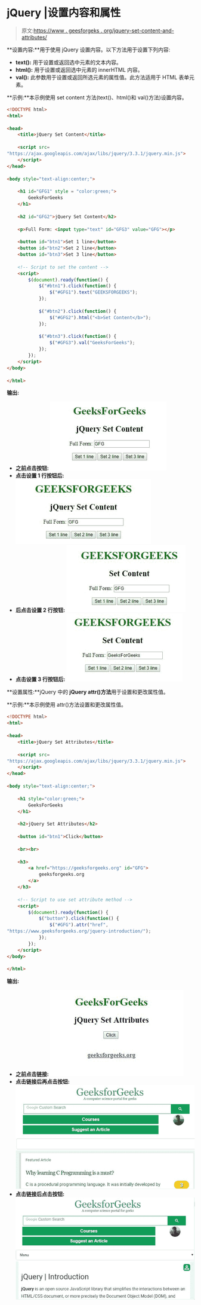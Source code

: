 # jQuery |设置内容和属性

> 原文:[https://www . geesforgeks . org/jquery-set-content-and-attributes/](https://www.geeksforgeeks.org/jquery-set-content-and-attributes/)

**设置内容:**用于使用 jQuery 设置内容。以下方法用于设置下列内容:

*   **text():** 用于设置或返回选中元素的文本内容。
*   **html():** 用于设置或返回选中元素的 innerHTML 内容。
*   **val():** 此参数用于设置或返回所选元素的属性值。此方法适用于 HTML 表单元素。

**示例:**本示例使用 set content 方法(text()、html()和 val()方法)设置内容。

```html
<!DOCTYPE html>
<html>

<head> 
    <title>jQuery Set Content</title>

    <script src=
"https://ajax.googleapis.com/ajax/libs/jquery/3.3.1/jquery.min.js">
    </script>
</head> 

<body style="text-align:center;">

    <h1 id="GFG1" style = "color:green;">
        GeeksForGeeks
    </h1>

    <h2 id="GFG2">jQuery Set Content</h2>

    <p>Full Form: <input type="text" id="GFG3" value="GFG"></p>

    <button id="btn1">Set 1 line</button>
    <button id="btn2">Set 2 line</button>
    <button id="btn3">Set 3 line</button>

    <!-- Script to set the content -->
    <script>
        $(document).ready(function() {
            $("#btn1").click(function() {
                $("#GFG1").text("GEEKSFORGEEKS");
            });

            $("#btn2").click(function() {
                $("#GFG2").html("<b>Set Content</b>");
            });

            $("#btn3").click(function() {
                $("#GFG3").val("GeeksForGeeks");
            });
        });
    </script>
</body>

</html>  
```

**输出:**

*   **之前点击按钮:**
    ![](img/670ce379bee4eb522b56d632922de6fa.png)
*   **点击设置 1 行按钮后:**
    ![](img/83a1cf967310197000779d98e3659e67.png)
*   **后点击设置 2 行按钮:**
    ![](img/b3ee01f5618ee3e5a3fbe85f23e9c937.png)
*   **点击设置 3 行按钮后:**
    ![](img/ff5711dcb89ae200d9c2839b461cbbc8.png)

**设置属性:**jQuery 中的 **jQuery attr()方法**用于设置和更改属性值。

**示例:**本示例使用 attr()方法设置和更改属性值。

```html
<!DOCTYPE html>
<html>

<head> 
    <title>jQuery Set Attributes</title>

    <script src=
"https://ajax.googleapis.com/ajax/libs/jquery/3.3.1/jquery.min.js">
    </script>
</head> 

<body style="text-align:center;">

    <h1 style="color:green;">
        GeeksForGeeks
    </h1>

    <h2>jQuery Set Attributes</h2>

    <button id="btn1">Click</button>

    <br><br>

    <h3>
        <a href="https://geeksforgeeks.org" id="GFG">
            geeksforgeeks.org
        </a>
    </h3>

    <!-- Script to use set attribute method -->
    <script>
        $(document).ready(function() {
            $("button").click(function() {
                $("#GFG").attr("href", 
"https://www.geeksforgeeks.org/jquery-introduction/");
            });
        });
    </script>
</body>

</html>  
```

**输出:**

*   **之前点击链接:**
    ![](img/24ef71cf685ab158f4709595382c2d64.png)
*   **点击链接后再点击按钮:**
    ![](img/18aa920fcb35c09991e16a47895faadd.png)
*   **点击链接后点击按钮:**
    ![](img/a026df2c657a2b1c32791a94bc0f0888.png)